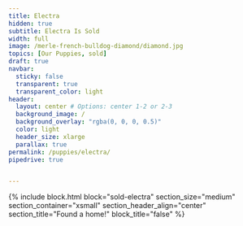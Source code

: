 ```yaml
---
title: Electra
hidden: true
subtitle: Electra Is Sold
width: full
image: /merle-french-bulldog-diamond/diamond.jpg
topics: [Our Puppies, sold]
draft: true
navbar:
  sticky: false
  transparent: true
  transparent_color: light
header:
  layout: center # Options: center 1-2 or 2-3
  background_image: / 
  background_overlay: "rgba(0, 0, 0, 0.5)"
  color: light
  header_size: xlarge
  parallax: true
permalink: /puppies/electra/
pipedrive: true


---
```


{% include block.html 
  block="sold-electra"
  section_size="medium"
  section_container="xsmall"
  section_header_align="center"
  section_title="Found a home!"
  block_title="false"
%}
